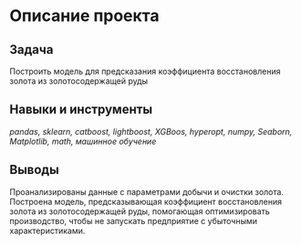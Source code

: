 # Описание проекта

## Задача
Построить модель для предсказания коэффициента восстановления золота из золотосодержащей руды

## Навыки и инструменты
*pandas, sklearn, catboost, lightboost, XGBoos, hyperopt, numpy, Seaborn, Matplotlib, math, машинное обучение*

## Выводы
Проанализированы данные с параметрами добычи и очистки золота. Построена модель, предсказывающая коэффициент восстановления золота из золотосодержащей руды, помогающая оптимизировать производство, чтобы не запускать предприятие с убыточными характеристиками.
